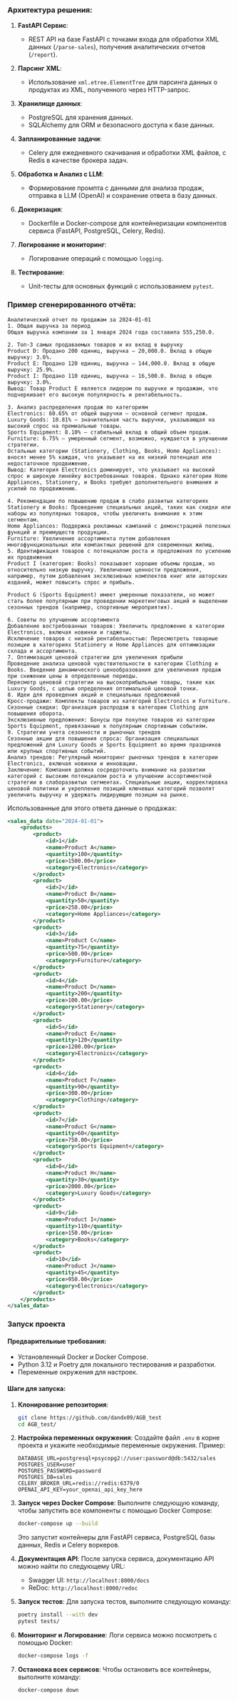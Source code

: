 ### Архитектура решения:

1. **FastAPI Сервис**:
   - REST API на базе FastAPI с точками входа для обработки XML данных (`/parse-sales`), получения аналитических отчетов (`/report`).

2. **Парсинг XML**:
   - Использование `xml.etree.ElementTree` для парсинга данных о продуктах из XML, полученного через HTTP-запрос.

3. **Хранилище данных**:
   - PostgreSQL для хранения данных.
   - SQLAlchemy для ORM и безопасного доступа к базе данных.

4. **Запланированные задачи**:
   - Celery для ежедневного скачивания и обработки XML файлов, с Redis в качестве брокера задач.

5. **Обработка и Анализ с LLM**:
   - Формирование промпта с данными для анализа продаж, отправка в LLM (OpenAI) и сохранение ответа в базу данных.

6. **Докеризация**:
   - Dockerfile и Docker-compose для контейнеризации компонентов сервиса (FastAPI, PostgreSQL, Celery, Redis).

7. **Логирование и мониторинг**:
   - Логирование операций с помощью `logging`.

8. **Тестирование**:
   - Unit-тесты для основных функций с использованием `pytest`.

### Пример сгенерированного отчёта:
```llm_responce
Аналитический отчет по продажам за 2024-01-01
1. Общая выручка за период
Общая выручка компании за 1 января 2024 года составила 555,250.0.

2. Топ-3 самых продаваемых товаров и их вклад в выручку
Product D: Продано 200 единиц, выручка — 20,000.0. Вклад в общую выручку: 3.6%.
Product E: Продано 120 единиц, выручка — 144,000.0. Вклад в общую выручку: 25.9%.
Product I: Продано 110 единиц, выручка — 16,500.0. Вклад в общую выручку: 3.0%.
Вывод: Товар Product E является лидером по выручке и продажам, что подчеркивает его высокую популярность и рентабельность.

3. Анализ распределения продаж по категориям
Electronics: 60.65% от общей выручки — основной сегмент продаж.
Luxury Goods: 10.81% — значительная часть выручки, указывающая на высокий спрос на премиальные товары.
Sports Equipment: 8.10% — стабильный вклад в общий объем продаж.
Furniture: 6.75% — умеренный сегмент, возможно, нуждается в улучшении стратегии.
Остальные категории (Stationery, Clothing, Books, Home Appliances): вносят менее 5% каждая, что указывает на их низкий потенциал или недостаточное продвижение.
Вывод: Категория Electronics доминирует, что указывает на высокий спрос и широкую линейку востребованных товаров. Однако категории Home Appliances, Stationery, и Books требуют дополнительного внимания и усилий по продвижению.

4. Рекомендации по повышению продаж в слабо развитых категориях
Stationery и Books: Проведение специальных акций, таких как скидки или наборы из популярных товаров, чтобы увеличить внимание к этим сегментам.
Home Appliances: Поддержка рекламных кампаний с демонстрацией полезных функций и преимуществ продукции.
Furniture: Увеличение ассортимента путем добавления многофункциональных или компактных решений для современных жилищ.
5. Идентификация товаров с потенциалом роста и предложения по усилению их продвижения
Product I (категория: Books) показывает хорошие объемы продаж, но относительно низкую выручку. Увеличение ценности предложения, например, путем добавления эксклюзивных комплектов книг или авторских изданий, может повысить спрос и прибыль.

Product G (Sports Equipment) имеет умеренные показатели, но может стать более популярным при проведении маркетинговых акций и выделении сезонных трендов (например, спортивные мероприятия).

6. Советы по улучшению ассортимента
Добавление востребованных товаров: Увеличить предложение в категории Electronics, включая новинки и гаджеты.
Исключение товаров с низкой рентабельностью: Пересмотреть товарные позиции в категориях Stationery и Home Appliances для оптимизации склада и ассортимента.
7. Оптимизация ценовой стратегии для увеличения прибыли
Проведение анализа ценовой чувствительности в категории Clothing и Books. Введение динамического ценообразования для увеличения продаж при снижении цены в определенные периоды.
Пересмотр ценовой стратегии на высокоприбыльные товары, такие как Luxury Goods, с целью определения оптимальной ценовой точки.
8. Идеи для проведения акций и специальных предложений
Кросс-продажи: Комплекты товаров из категорий Electronics и Furniture.
Сезонные скидки: Организация распродаж в категории Clothing для повышения оборота.
Эксклюзивные предложения: Бонусы при покупке товаров из категории Sports Equipment, привязанные к популярным спортивным событиям.
9. Стратегии учета сезонности и рыночных трендов
Сезонные акции для повышения спроса: Организация специальных предложений для Luxury Goods и Sports Equipment во время праздников или крупных спортивных событий.
Анализ трендов: Регулярный мониторинг рыночных трендов в категории Electronics, включая новинки и инновации.
Заключение: Компания должна сосредоточить внимание на развитии категорий с высоким потенциалом роста и улучшении ассортиментной стратегии в слаборазвитых сегментах. Специальные акции, корректировка ценовой политики и укрепление позиций ключевых категорий позволят увеличить выручку и удержать лидирующие позиции на рынке.
```

Использованные для этого ответа данные о продажах:
```xml
<sales_data date="2024-01-01">
    <products>
        <product>
            <id>1</id>
            <name>Product A</name>
            <quantity>100</quantity>
            <price>1500.00</price>
            <category>Electronics</category>
        </product>
        <product>
            <id>2</id>
            <name>Product B</name>
            <quantity>50</quantity>
            <price>250.00</price>
            <category>Home Appliances</category>
        </product>
        <product>
            <id>3</id>
            <name>Product C</name>
            <quantity>75</quantity>
            <price>500.00</price>
            <category>Furniture</category>
        </product>
        <product>
            <id>4</id>
            <name>Product D</name>
            <quantity>200</quantity>
            <price>100.00</price>
            <category>Stationery</category>
        </product>
        <product>
            <id>5</id>
            <name>Product E</name>
            <quantity>120</quantity>
            <price>1200.00</price>
            <category>Electronics</category>
        </product>
        <product>
            <id>6</id>
            <name>Product F</name>
            <quantity>90</quantity>
            <price>300.00</price>
            <category>Clothing</category>
        </product>
        <product>
            <id>7</id>
            <name>Product G</name>
            <quantity>60</quantity>
            <price>750.00</price>
            <category>Sports Equipment</category>
        </product>
        <product>
            <id>8</id>
            <name>Product H</name>
            <quantity>30</quantity>
            <price>2000.00</price>
            <category>Luxury Goods</category>
        </product>
        <product>
            <id>9</id>
            <name>Product I</name>
            <quantity>110</quantity>
            <price>150.00</price>
            <category>Books</category>
        </product>
        <product>
            <id>10</id>
            <name>Product J</name>
            <quantity>45</quantity>
            <price>950.00</price>
            <category>Electronics</category>
        </product>
    </products>
</sales_data>
```

### Запуск проекта

#### Предварительные требования:
- Установленный Docker и Docker Compose.
- Python 3.12 и Poetry для локального тестирования и разработки.
- Переменные окружения для настроек.

#### Шаги для запуска:

1. **Клонирование репозитория**:
   ```bash
   git clone https://github.com/dandx09/AGB_test
   cd AGB_test/
   ```

2. **Настройка переменных окружения**:
   Создайте файл `.env` в корне проекта и укажите необходимые переменные окружения. Пример:
   ```env
   DATABASE_URL=postgresql+psycopg2://user:password@db:5432/sales
   POSTGRES_USER=user
   POSTGRES_PASSWORD=password
   POSTGRES_DB=sales
   CELERY_BROKER_URL=redis://redis:6379/0
   OPENAI_API_KEY=your_openai_api_key_here
   ```

3. **Запуск через Docker Compose**:
   Выполните следующую команду, чтобы запустить все компоненты с помощью Docker Compose:
   ```bash
   docker-compose up --build
   ```
   Это запустит контейнеры для FastAPI сервиса, PostgreSQL базы данных, Redis и Celery воркеров.

4. **Документация API**:
   После запуска сервиса, документацию API можно найти по следующему URL:
   - Swagger UI: `http://localhost:8000/docs`
   - ReDoc: `http://localhost:8000/redoc`

5. **Запуск тестов**:
   Для запуска тестов, выполните следующую команду:
   ```bash
   poetry install --with dev
   pytest tests/
   ```

6. **Мониторинг и Логирование**:
   Логи сервиса можно посмотреть с помощью Docker:
     ```bash
     docker-compose logs -f
     ```

7. **Остановка всех сервисов**:
   Чтобы остановить все контейнеры, выполните команду:
   ```bash
   docker-compose down
   ```